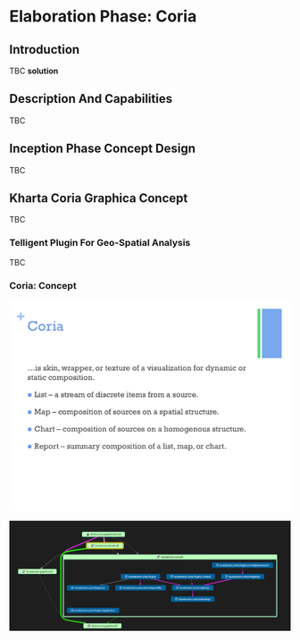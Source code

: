 # Elaboration Phase: Coria 
## Introduction
TBC **solution**
## Description And Capabilities
TBC
## Inception Phase Concept Design
TBC
## Kharta Coria Graphica Concept
TBC  
### Telligent Plugin For Geo-Spatial Analysis
 TBC
### Coria: Concept
![Preliminary Concept Design](https://raw.githubusercontent.com/powersparks/kharta-coria-graphica/master/Slide8.png)

 ![KCG Applications and Content Model ](https://raw.githubusercontent.com/powersparks/kharta-coria-graphica/master/codemapC.png )
 
